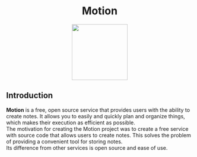 <div align="center">
<h1>Motion</h1>
  <img src="https://user-images.githubusercontent.com/126200705/226333315-611c9e40-f9f3-49f6-9b43-b6a69ddcccd9.png" width=150>
</div>
<h2>Introduction</h2>
<b>Motion</b> is a free, open source service that provides users with the ability to create notes. It allows you to easily and quickly plan and organize things, which makes their execution as efficient as possible.<br>
The motivation for creating the Motion project was to create a free service with source code that allows users to create notes. This solves the problem of providing a convenient tool for storing notes.<br>
Its difference from other services is open source and ease of use.
